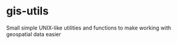 # gis-utils
Small simple UNIX-like utilities and functions to make working with geospatial data easier

